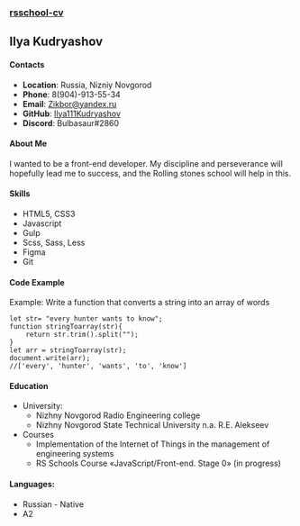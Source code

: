 ### [rsschool-cv]()


## Ilya Kudryashov ##


#### Contacts ####

* __Location__: Russia, Nizniy Novgorod
* __Phone__: 8(904)-913-55-34
* __Email__: Zikbor@yandex.ru
* __GitHub__: [Ilya111Kudryashov](https://github.com/Ilya111Kudryashov)
* __Discord__: Bulbasaur#2860

#### About Me ####


I wanted to be a front-end developer.
My discipline and perseverance will hopefully lead me to success, and the Rolling stones school will help in this.

#### Skills ####


* HTML5, CSS3 
* Javascript
* Gulp
* Scss, Sass, Less
* Figma
* Git

#### Code Example ####

Example: Write a function that converts a string into an array of words
```
let str= "every hunter wants to know";
function stringToarray(str){
    return str.trim().split("");
}
let arr = stringToarray(str);
document.write(arr);
//['every', 'hunter', 'wants', 'to', 'know']
```
#### Education ####

* University:
    * Nizhny Novgorod Radio Engineering college
    * Nizhny Novgorod State Technical University
n.a. R.E. Alekseev
* Courses
    * Implementation of the Internet of Things in the management of engineering systems
    * RS Schools Course «JavaScript/Front-end. Stage 0» (in progress)
    
#### Languages: ####

* Russian - Native
* A2